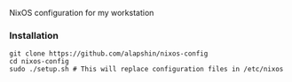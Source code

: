 NixOS configuration for my workstation

### Installation
```
git clone https://github.com/alapshin/nixos-config
cd nixos-config
sudo ./setup.sh # This will replace configuration files in /etc/nixos
```
